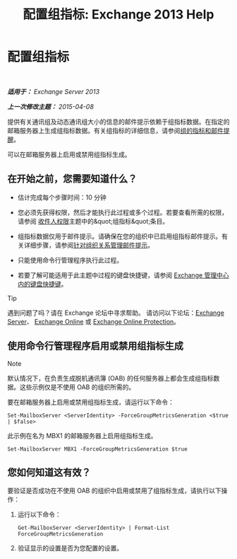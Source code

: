 ﻿---
title: '配置组指标: Exchange 2013 Help'
TOCTitle: 配置组指标
ms:assetid: 76ccd6a7-e2ec-42f4-9ab3-e8cc257ac896
ms:mtpsurl: https://technet.microsoft.com/zh-cn/library/JJ649327(v=EXCHG.150)
ms:contentKeyID: 50490859
ms.date: 05/21/2018
mtps_version: v=EXCHG.150
ms.translationtype: MT
---

# 配置组指标

 

_**适用于：** Exchange Server 2013_

_**上一次修改主题：** 2015-04-08_

提供有关通讯组及动态通讯组大小的信息的邮件提示依赖于组指标数据。在指定的邮箱服务器上生成组指标数据。有关组指标的详细信息，请参阅[组的指标和邮件提醒](group-metrics-and-mailtips-exchange-2013-help.md)。

可以在邮箱服务器上启用或禁用组指标生成。

## 在开始之前，您需要知道什么？

  - 估计完成每个步骤时间：10 分钟

  - 您必须先获得权限，然后才能执行此过程或多个过程。若要查看所需的权限，请参阅 [收件人权限](recipients-permissions-exchange-2013-help.md)主题中的\&quot;组指标\&quot;条目。

  - 组指标数据仅用于邮件提示。请确保在您的组织中已启用组指标邮件提示。有关详细步骤，请参阅[针对组织关系管理邮件提示](manage-mailtips-for-organization-relationships-exchange-2013-help.md)。

  - 只能使用命令行管理程序执行此过程。

  - 若要了解可能适用于此主题中过程的键盘快捷键，请参阅 [Exchange 管理中心内的键盘快捷键](keyboard-shortcuts-in-the-exchange-admin-center-exchange-online-protection-help.md)。

> [!TIP]  
> 遇到问题了吗？请在 Exchange 论坛中寻求帮助。 请访问以下论坛：<a href="https://go.microsoft.com/fwlink/p/?linkid=60612">Exchange Server</a>、 <a href="https://go.microsoft.com/fwlink/p/?linkid=267542">Exchange Online</a> 或 <a href="https://go.microsoft.com/fwlink/p/?linkid=285351">Exchange Online Protection</a>。


## 使用命令行管理程序启用或禁用组指标生成

> [!NOTE]  
> 默认情况下，在负责生成脱机通讯簿 (OAB) 的任何服务器上都会生成组指标数据。这些示例仅是不使用 OAB 的组织所需的。


要在邮箱服务器上启用或禁用组指标生成，请运行以下命令：

    Set-MailboxServer <ServerIdentity> -ForceGroupMetricsGeneration <$true | $false>

此示例在名为 MBX1 的邮箱服务器上启用组指标生成。

    Set-MailboxServer MBX1 -ForceGroupMetricsGeneration $true

## 您如何知道这有效？

要验证是否成功在不使用 OAB 的组织中启用或禁用了组指标生成，请执行以下操作：

1.  运行以下命令：
    
        Get-MailboxServer <ServerIdentity> | Format-List ForceGroupMetricsGeneration

2.  验证显示的设置是否为您配置的设置。

